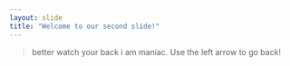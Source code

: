 ```yaml
---
layout: slide
title: "Welcome to our second slide!"
---
```

> better watch your back i am maniac.
Use the left arrow to go back!
